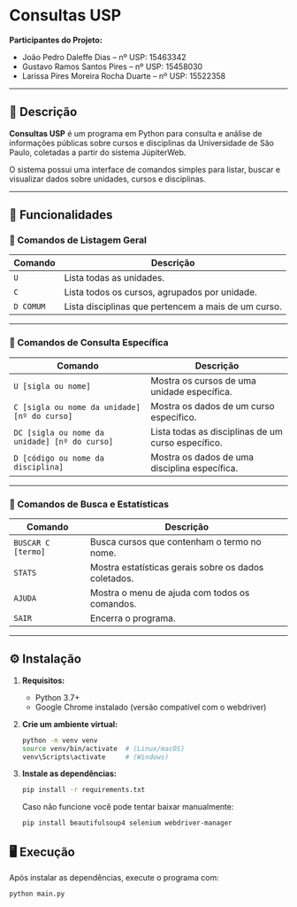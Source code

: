 # Consultas USP

**Participantes do Projeto:**

- João Pedro Daleffe Dias – nº USP: 15463342  
- Gustavo Ramos Santos Pires – nº USP: 15458030  
- Larissa Pires Moreira Rocha Duarte – nº USP: 15522358  

---

## 📌 Descrição

**Consultas USP** é um programa em Python para consulta e análise de informações públicas sobre cursos e disciplinas da Universidade de São Paulo, coletadas a partir do sistema JúpiterWeb.

O sistema possui uma interface de comandos simples para listar, buscar e visualizar dados sobre unidades, cursos e disciplinas.

---

## 🚀 Funcionalidades

### 🔹 Comandos de Listagem Geral
| Comando | Descrição |
|--------|-----------|
| `U` | Lista todas as unidades. |
| `C` | Lista todos os cursos, agrupados por unidade. |
| `D COMUM` | Lista disciplinas que pertencem a mais de um curso. |

---

### 🔹 Comandos de Consulta Específica
| Comando | Descrição |
|--------|-----------|
| `U [sigla ou nome]` | Mostra os cursos de uma unidade específica. |
| `C [sigla ou nome da unidade] [nº do curso]` | Mostra os dados de um curso específico. |
| `DC [sigla ou nome da unidade] [nº do curso]` | Lista todas as disciplinas de um curso específico. |
| `D [código ou nome da disciplina]` | Mostra os dados de uma disciplina específica. |

---

### 🔹 Comandos de Busca e Estatísticas
| Comando | Descrição |
|--------|-----------|
| `BUSCAR C [termo]` | Busca cursos que contenham o termo no nome. |
| `STATS` | Mostra estatísticas gerais sobre os dados coletados. |
| `AJUDA` | Mostra o menu de ajuda com todos os comandos. |
| `SAIR` | Encerra o programa. |

---

## ⚙️ Instalação

1. **Requisitos:**
   - Python 3.7+
   - Google Chrome instalado (versão compatível com o webdriver)

2. **Crie um ambiente virtual:**

   ```bash
   python -m venv venv
   source venv/bin/activate  # (Linux/macOS)
   venv\Scripts\activate     # (Windows)

3. **Instale as dependências:**

   ```bash
   pip install -r requirements.txt
   ```
   Caso não funcione você pode tentar baixar manualmente:
   ```bash
   pip install beautifulsoup4 selenium webdriver-manager
   ```

## 🖥️ Execução

   Após instalar as dependências, execute o programa com:
   ```bash
   python main.py
   ```